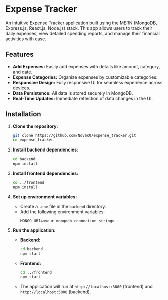 # Expense Tracker

An intuitive Expense Tracker application built using the MERN (MongoDB, Express.js, React.js, Node.js) stack. This app allows users to track their daily expenses, view detailed spending reports, and manage their financial activities with ease.

## Features
- **Add Expenses:** Easily add expenses with details like amount, category, and date.
- **Expense Categories:** Organize expenses by customizable categories.
- **Responsive Design:** Fully responsive UI for seamless experience across devices.
- **Data Persistence:** All data is stored securely in MongoDB.
- **Real-Time Updates:** Immediate reflection of data changes in the UI.

## Installation

1. **Clone the repository:**
    ```bash
    git clone https://github.com/NovaK0/expense_tracker.git
    cd expense_tracker
    ```

2. **Install backend dependencies:**
    ```bash
    cd backend
    npm install
    ```

3. **Install frontend dependencies:**
    ```bash
    cd ../frontend
    npm install
    ```

4. **Set up environment variables:**
   - Create a `.env` file in the `backend` directory.
   - Add the following environment variables:
     ```env
     MONGO_URI=<your_mongodb_connection_string>

5. **Run the application:**

    - **Backend:**
      ```bash
      cd backend
      npm start
      ```

    - **Frontend:**
      ```bash
      cd ../frontend
      npm start
      ```

    - The application will run at `http://localhost:3000` (frontend) and `http://localhost:5000` (backend).

